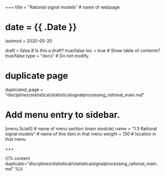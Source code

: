 +++
title = "Rational signal models"         # name of webpage

# date = {{ .Date }}
lastmod = 2020-05-20

draft = false  # Is this a draft? true/false
toc = true  # Show table of contents? true/false
type = "docs"  # Do not modify.

# duplicate page

duplicated_page = "disciplines/statistical/statisticalsignalprocessing_rational_main.md"

# Add menu entry to sidebar.

[menu.5cta0]                       # name of menu section (main module)
  name = "1.3 Rational signal models"        # name of this item in that menu
  weight = 130                           # location in that menu

+++

{{% content duplicate="disciplines/statistical/statisticalsignalprocessing_rational_main.md" %}}
